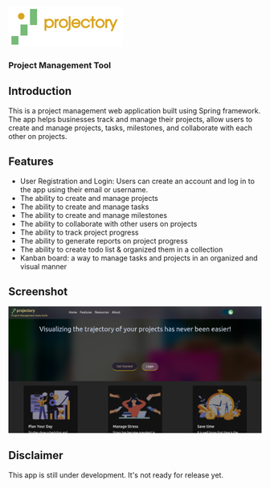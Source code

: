 
![Projectory Logo](/src/main/resources/static/images/projectory-logo-full.png)
### Project Management Tool


## Introduction

This is a project management web application built using Spring framework. The app helps businesses track and manage their projects, allow users to create and manage projects, tasks, milestones, and collaborate with each other on projects.


## Features

- User Registration and Login: Users can create an account and log in to the app using their email or username.
- The ability to create and manage projects
- The ability to create and manage tasks
- The ability to create and manage milestones
- The ability to collaborate with other users on projects
- The ability to track project progress
- The ability to generate reports on project progress
- The ability to create todo list & organized them in a collection
- Kanban board: a way to manage tasks and projects in an organized and visual manner

## Screenshot
![Projectory landing page](/src/main/resources/static/images/UI-Screenshot/readme-landingpage.png?raw=true "Landing Page")

## Disclaimer

This app is still under development. It's not ready for release yet.

